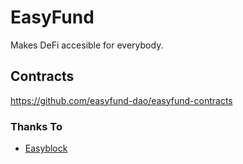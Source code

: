 # EasyFund
Makes DeFi accesible for everybody.

## Contracts
https://github.com/easyfund-dao/easyfund-contracts

### Thanks To
- [Easyblock](https://github.com/EasyBlock-Finance)
